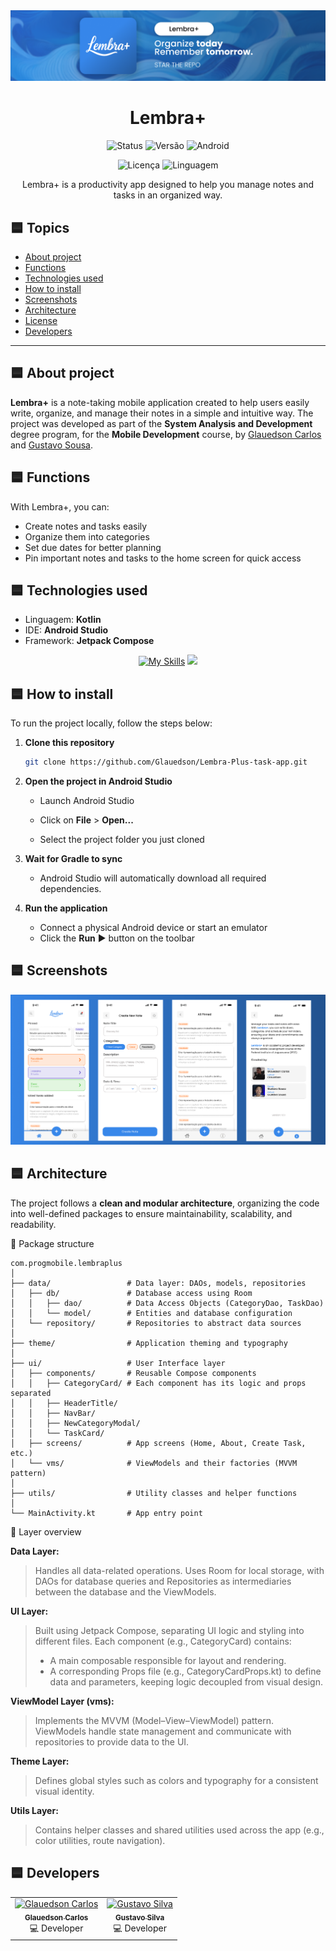 <img src="./github/Banner.png">

<div align="center">

# Lembra+

![Status](https://img.shields.io/badge/status-in%20production-blue)
![Versão](https://img.shields.io/badge/version-1.5.0-blue)
![Android](https://img.shields.io/badge/device-Android-blue)

![Licença](https://img.shields.io/github/license/glauedson/Lembra-Plus-task-app)
![Linguagem](https://img.shields.io/github/languages/top/glauedson/Lembra-Plus-task-app)



Lembra+ is a productivity app designed to help you manage notes and tasks in an organized way.

</div>


## 🟦 Topics

- [About project](#about-project)
- [Functions](#functions)
- [Technologies used](#technologies-used)
- [How to install](#how-to-install)
- [Screenshots](#screenshots)
- [Architecture](#architecture)
- [License](LICENSE)
- [Developers](#developers)

---

## 🟦 About project

**Lembra+** is a note-taking mobile application created to help users easily write, organize, and manage their notes in a simple and intuitive way. The project was developed as part of the **System Analysis and Development** degree program, for the **Mobile Development** course, by [Glauedson Carlos](https://github.com/Glauedson) and [Gustavo Sousa](https://github.com/GustavoDeltta).

## 🟦 Functions

With Lembra+, you can:

- Create notes and tasks easily  
- Organize them into categories  
- Set due dates for better planning  
- Pin important notes and tasks to the home screen for quick access  

## 🟦 Technologies used

- Linguagem: **Kotlin**
- IDE: **Android Studio**
- Framework: **Jetpack Compose**

<div align="center">

[![My Skills](https://skillicons.dev/icons?i=kotlin,androidstudio)](https://skillicons.dev)
<img src="https://logo.svgcdn.com/d/jetpackcompose-original-8x.png" width=46px/>
</div>

## 🟦 How to install
To run the project locally, follow the steps below:
 1. **Clone this repository**

    ```bash
    git clone https://github.com/Glauedson/Lembra-Plus-task-app.git
    ```

  2. **Open the project in Android Studio**
    
        - Launch Android Studio

        - Click on **File** > **Open...**

        - Select the project folder you just cloned

  3. **Wait for Gradle to sync**

        - Android Studio will automatically download all required dependencies.
   4. **Run the application**

        - Connect a physical Android device or start an emulator
        - Click the **Run** ▶️ button on the toolbar

## 🟦 Screenshots

![Bannr screeens](./github/image.png)

## 🟦 Architecture

The project follows a **clean and modular architecture**, organizing the code into well-defined packages to ensure maintainability, scalability, and readability.

📂 Package structure

```
com.progmobile.lembraplus
│
├── data/                 # Data layer: DAOs, models, repositories
│   ├── db/               # Database access using Room
│   │   ├── dao/          # Data Access Objects (CategoryDao, TaskDao)
│   │   └── model/        # Entities and database configuration
│   └── repository/       # Repositories to abstract data sources
│
├── theme/                # Application theming and typography
│
├── ui/                   # User Interface layer
│   ├── components/       # Reusable Compose components
│   │   ├── CategoryCard/ # Each component has its logic and props separated
│   │   ├── HeaderTitle/
│   │   ├── NavBar/
│   │   ├── NewCategoryModal/
│   │   └── TaskCard/
│   ├── screens/          # App screens (Home, About, Create Task, etc.)
│   └── vms/              # ViewModels and their factories (MVVM pattern)
│
├── utils/                # Utility classes and helper functions
│
└── MainActivity.kt       # App entry point
 ```

🧱 Layer overview

**Data Layer:**

>Handles all data-related operations. Uses Room for local storage, with DAOs for database queries and Repositories as intermediaries between the database and the ViewModels.

**UI Layer:**

>Built using Jetpack Compose, separating UI logic and styling into different files. Each component (e.g., CategoryCard) contains:
> - A main composable responsible for layout and rendering.
>- A corresponding Props file (e.g., CategoryCardProps.kt) to define data and parameters, keeping logic decoupled from visual design.

**ViewModel Layer (vms):**

>Implements the MVVM (Model–View–ViewModel) pattern. ViewModels handle state management and communicate with repositories to provide data to the UI.

**Theme Layer:**
>Defines global styles such as colors and typography for a consistent visual identity.

**Utils Layer:**
>Contains helper classes and shared utilities used across the app (e.g., color utilities, route navigation).

## 🟦 Developers

<table align="center">
  <tr>
    <td align="center">
      <a href="https://github.com/Glauedson">
        <img src="https://avatars.githubusercontent.com/glauedson" width="100px;" alt="Glauedson Carlos"/>
        <br />
        <sub><b>Glauedson Carlos</b></sub>
      </a>
      <br />
      💻 Developer
    </td>
    <td align="center">
      <a href="https://github.com/GustavoDeltta">
        <img src="https://avatars.githubusercontent.com/GustavoDeltta" width="100px;" alt="Gustavo Silva"/>
        <br />
        <sub><b>Gustavo Silva</b></sub>
      </a>
      <br />
      💻 Developer
    </td>
  </tr>
</table>